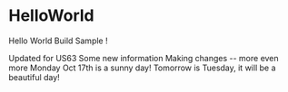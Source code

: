 HelloWorld
==========

Hello World Build Sample !

Updated for US63
Some new information
Making changes -- more even more
Monday Oct 17th is a sunny day!
Tomorrow is Tuesday, it will be a beautiful day!

